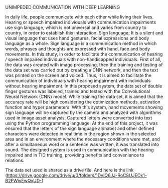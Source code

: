 UNIMPEDED COMMUNICATION WITH DEEP LEARNING

In daily life, people communicate with each other while living their lives. Hearing or speech impaired individuals with communication impairments use sign language, which is not universal and varies from country to country, in order to establish this interaction. Sign language; It is a silent and visual language that uses hand gestures, facial expressions and body language as a whole. Sign language is a communication method in which words, phrases and thoughts are expressed with hand, face and body movements. In this study, in order to facilitate the communication of hearing / speech impaired individuals with non-handicapped individuals. First of all, the data was created with image processing, then the training and testing of the data set was carried out by creating a CNN network, and then the text was printed on the screen and voiced. Thus, it is aimed to facilitate the communication of individuals with hearing impairment with individuals without hearing impairment. In this proposed system, the data set of double finger gestures was labeled, trained and tested with the Convolutional Neural Network (CNN) model. While training the data set, it is aimed that the accuracy rate will be high considering the optimization methods, activation function and hyper parameters. With this system, hand movements showing sign language will be captured by the camera and analyzed with algorithms used in image asset analysis. Captured letters were converted into text using the Python programming language. At the end of this project, it was ensured that the letters of the sign language alphabet and other defined characters were detected in real time in the region shown in the selected area and in an environment where the necessary conditions were met, and after a simultaneous word or a sentence was written, it was translated into sound. The designed system is used in communication with the hearing impaired and in TID training, providing benefits and convenience to relations.

The data set used is shared as a drive file. And here is the link (https://drive.google.com/drive/u/0/folders/1DyIQ6JJ-RoC8UJEOx1-B2FWivEwQxUD-)
